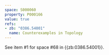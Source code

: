 ```yaml
---
space: S000060
property: P000166
value: true
refs:
- zb: "0386.54001"
  name: Counterexamples in Topology
---
```


See item #1 for space #68 in {{zb:0386.54001}}.